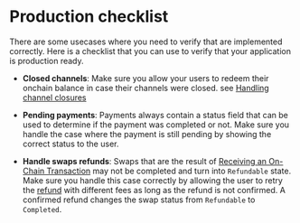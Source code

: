 # Production checklist
There are some usecases where you need to verify that are implemented correctly. Here is a checklist that you can use to verify that your application is production ready.

- **Closed channels**: Make sure you allow your users to redeem their onchain balance in case their channels were closed. see [Handling channel closures](guide/closed_channels.md)

- **Pending payments**: Payments always contain a status field that can be used to determine if the payment was completed or not. Make sure you handle the case where the payment is still pending by showing the correct status to the user.

- **Handle swaps refunds**: Swaps that are the result of [Receiving an On-Chain Transaction](guide/receive_onchain.md) may not be completed and turn into `Refundable` state. Make sure you handle this case correctly by allowing the user to retry the [refund](receive_onchain.html#refund-a-swap) with different fees as long as the refund is not confirmed. A confirmed refund changes the swap status from `Refundable` to `Completed`.
